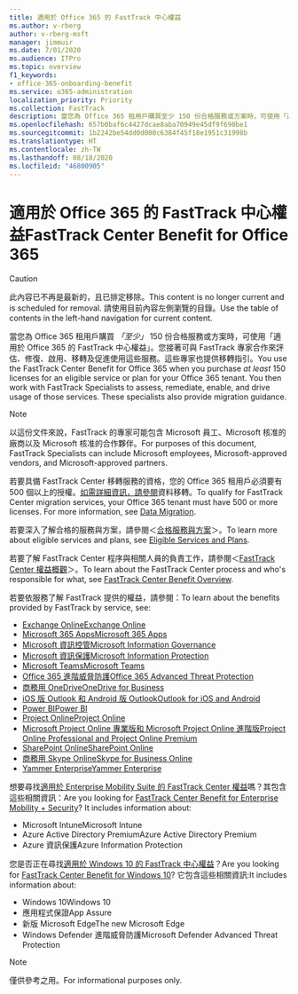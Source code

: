 ```yaml
---
title: 適用於 Office 365 的 FastTrack 中心權益
ms.author: v-rberg
author: v-rberg-msft
manager: jimmuir
ms.date: 7/01/2020
ms.audience: ITPro
ms.topic: overview
f1_keywords:
- office-365-onboarding-benefit
ms.service: o365-administration
localization_priority: Priority
ms.collection: FastTrack
description: 當您為 Office 365 租用戶購買至少 150 份合格服務或方案時，可使用「適用於 Office 365 的 FastTrack 中心權益」。您接著可與 FastTrack 專家合作來評估、修復、啟用、移轉及促進使用這些服務。這些專家也提供移轉指引。
ms.openlocfilehash: 657b0baf6c4427dcae8aba70949e45df9f690be1
ms.sourcegitcommit: 1b2242be54dd0d000c6384f45f18e1951c31998b
ms.translationtype: HT
ms.contentlocale: zh-TW
ms.lasthandoff: 08/18/2020
ms.locfileid: "46800905"
---
```

# <a name="fasttrack-center-benefit-for-office-365"></a><span data-ttu-id="2792e-105">適用於 Office 365 的 FastTrack 中心權益</span><span class="sxs-lookup"><span data-stu-id="2792e-105">FastTrack Center Benefit for Office 365</span></span>

> [!CAUTION]
> <span data-ttu-id="2792e-106">此內容已不再是最新的，且已排定移除。</span><span class="sxs-lookup"><span data-stu-id="2792e-106">This content is no longer current and is scheduled for removal.</span></span> <span data-ttu-id="2792e-107">請使用目前內容左側瀏覽的目錄。</span><span class="sxs-lookup"><span data-stu-id="2792e-107">Use the table of contents in the left-hand navigation for current content.</span></span>

<span data-ttu-id="2792e-p103">當您為 Office 365 租用戶購買 *「至少」* 150 份合格服務或方案時，可使用「適用於 Office 365 的 FastTrack 中心權益」。您接著可與 FastTrack 專家合作來評估、修復、啟用、移轉及促進使用這些服務。這些專家也提供移轉指引。</span><span class="sxs-lookup"><span data-stu-id="2792e-p103">You use the FastTrack Center Benefit for Office 365 when you purchase  *at least*  150 licenses for an eligible service or plan for your Office 365 tenant. You then work with FastTrack Specialists to assess, remediate, enable, and drive usage of those services. These specialists also provide migration guidance.</span></span> 
  
> [!NOTE]
> <span data-ttu-id="2792e-111">以這份文件來說，FastTrack 的專家可能包含 Microsoft 員工、Microsoft 核准的廠商以及 Microsoft 核准的合作夥伴。</span><span class="sxs-lookup"><span data-stu-id="2792e-111">For purposes of this document, FastTrack Specialists can include Microsoft employees, Microsoft-approved vendors, and Microsoft-approved partners.</span></span> 
  
<span data-ttu-id="2792e-p104">若要具備 FastTrack Center 移轉服務的資格，您的 Office 365 租用戶必須要有 500 個以上的授權。[如需詳細資訊，請參閱](O365-data-migration.md)資料移轉。</span><span class="sxs-lookup"><span data-stu-id="2792e-p104">To qualify for FastTrack Center migration services, your Office 365 tenant must have 500 or more licenses. For more information, see [Data Migration](O365-data-migration.md).</span></span>
  
<span data-ttu-id="2792e-114">若要深入了解合格的服務與方案，請參閱＜[合格服務與方案](M365-eligible-services-and-plans.md)＞。</span><span class="sxs-lookup"><span data-stu-id="2792e-114">To learn more about eligible services and plans, see [Eligible Services and Plans](M365-eligible-services-and-plans.md).</span></span>
  
<span data-ttu-id="2792e-115">若要了解 FastTrack Center 程序與相關人員的負責工作，請參閱＜[FastTrack Center 權益概觀](O365-fasttrack-benefit-overview.md)＞。</span><span class="sxs-lookup"><span data-stu-id="2792e-115">To learn about the FastTrack Center process and who's responsible for what, see [FastTrack Center Benefit Overview](O365-fasttrack-benefit-overview.md).</span></span>

<span data-ttu-id="2792e-116">若要依服務了解 FastTrack 提供的權益，請參閱：</span><span class="sxs-lookup"><span data-stu-id="2792e-116">To learn about the benefits provided by FastTrack by service, see:</span></span>

- [<span data-ttu-id="2792e-117">Exchange Online</span><span class="sxs-lookup"><span data-stu-id="2792e-117">Exchange Online</span></span>](O365-fasttrack-responsibilities.md#exchange-online)
- [<span data-ttu-id="2792e-118">Microsoft 365 Apps</span><span class="sxs-lookup"><span data-stu-id="2792e-118">Microsoft 365 Apps</span></span>](O365-fasttrack-responsibilities.md#microsoft-365-apps)
- [<span data-ttu-id="2792e-119">Microsoft 資訊控管</span><span class="sxs-lookup"><span data-stu-id="2792e-119">Microsoft Information Governance</span></span>](O365-fasttrack-responsibilities.md#microsoft-information-governance)
- [<span data-ttu-id="2792e-120">Microsoft 資訊保護</span><span class="sxs-lookup"><span data-stu-id="2792e-120">Microsoft Information Protection</span></span>](O365-fasttrack-responsibilities.md#microsoft-information-protection)
- [<span data-ttu-id="2792e-121">Microsoft Teams</span><span class="sxs-lookup"><span data-stu-id="2792e-121">Microsoft Teams</span></span>](O365-fasttrack-responsibilities.md#microsoft-teams)
- [<span data-ttu-id="2792e-122">Office 365 進階威脅防護</span><span class="sxs-lookup"><span data-stu-id="2792e-122">Office 365 Advanced Threat Protection</span></span>](O365-fasttrack-responsibilities.md#office-365-advanced-threat-protection)
- [<span data-ttu-id="2792e-123">商務用 OneDrive</span><span class="sxs-lookup"><span data-stu-id="2792e-123">OneDrive for Business</span></span>](O365-fasttrack-responsibilities.md#onedrive-for-business)
- [<span data-ttu-id="2792e-124">iOS 版 Outlook 和 Android 版 Outlook</span><span class="sxs-lookup"><span data-stu-id="2792e-124">Outlook for iOS and Android</span></span>](O365-fasttrack-responsibilities.md#outlook-for-ios-and-android)
- [<span data-ttu-id="2792e-125">Power BI</span><span class="sxs-lookup"><span data-stu-id="2792e-125">Power BI</span></span>](O365-fasttrack-responsibilities.md#power-bi)
- [<span data-ttu-id="2792e-126">Project Online</span><span class="sxs-lookup"><span data-stu-id="2792e-126">Project Online</span></span>](O365-fasttrack-responsibilities.md#project-online)
- [<span data-ttu-id="2792e-127">Microsoft Project Online 專業版和 Microsoft Project Online 進階版</span><span class="sxs-lookup"><span data-stu-id="2792e-127">Project Online Professional and Project Online Premium</span></span>](O365-fasttrack-responsibilities.md#project-online-professional-and-project-online-premium)
- [<span data-ttu-id="2792e-128">SharePoint Online</span><span class="sxs-lookup"><span data-stu-id="2792e-128">SharePoint Online</span></span>](O365-fasttrack-responsibilities.md#sharepoint-online)
- [<span data-ttu-id="2792e-129">商務用 Skype Online</span><span class="sxs-lookup"><span data-stu-id="2792e-129">Skype for Business Online</span></span>](O365-fasttrack-responsibilities.md#skype-for-business-online)
- [<span data-ttu-id="2792e-130">Yammer Enterprise</span><span class="sxs-lookup"><span data-stu-id="2792e-130">Yammer Enterprise</span></span>](O365-fasttrack-responsibilities.md#yammer-enterprise)
  
<span data-ttu-id="2792e-p105">想要尋找[適用於 Enterprise Mobility Suite 的 FastTrack Center 權益](EMS-fasttrack-benefit-for-EMS.md)嗎？其包含這些相關資訊：</span><span class="sxs-lookup"><span data-stu-id="2792e-p105">Are you looking for [FastTrack Center Benefit for Enterprise Mobility + Security](EMS-fasttrack-benefit-for-EMS.md)? It includes information about:</span></span>
  
- <span data-ttu-id="2792e-133">Microsoft Intune</span><span class="sxs-lookup"><span data-stu-id="2792e-133">Microsoft Intune</span></span>
- <span data-ttu-id="2792e-134">Azure Active Directory Premium</span><span class="sxs-lookup"><span data-stu-id="2792e-134">Azure Active Directory Premium</span></span> 
- <span data-ttu-id="2792e-135">Azure 資訊保護</span><span class="sxs-lookup"><span data-stu-id="2792e-135">Azure Information Protection</span></span>

<span data-ttu-id="2792e-136">您是否正在尋找[適用於 Windows 10 的 FastTrack 中心權益](Win-10-fasttrack-benefit-for-Windows-10.md)？</span><span class="sxs-lookup"><span data-stu-id="2792e-136">Are you looking for [FastTrack Center Benefit for Windows 10](Win-10-fasttrack-benefit-for-Windows-10.md)?</span></span> <span data-ttu-id="2792e-137">它包含這些相關資訊:</span><span class="sxs-lookup"><span data-stu-id="2792e-137">It includes information about:</span></span>

- <span data-ttu-id="2792e-138">Windows 10</span><span class="sxs-lookup"><span data-stu-id="2792e-138">Windows 10</span></span>
- <span data-ttu-id="2792e-139">應用程式保證</span><span class="sxs-lookup"><span data-stu-id="2792e-139">App Assure</span></span>
- <span data-ttu-id="2792e-140">新版 Microsoft Edge</span><span class="sxs-lookup"><span data-stu-id="2792e-140">The new Microsoft Edge</span></span>
- <span data-ttu-id="2792e-141">Windows Defender 進階威脅防護</span><span class="sxs-lookup"><span data-stu-id="2792e-141">Microsoft Defender Advanced Threat Protection</span></span>
    
> [!NOTE]
> <span data-ttu-id="2792e-142">僅供參考之用。</span><span class="sxs-lookup"><span data-stu-id="2792e-142">For informational purposes only.</span></span> 

